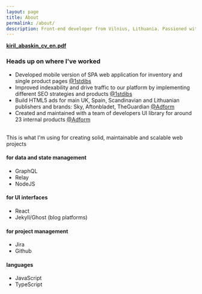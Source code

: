 ```yaml
---
layout: page
title: About
permalink: /about/
description: Front-end developer from Vilnius, Lithuania. Passioned with clean code and pure functions which solves issue and problems.
---
```


<b><a href="/assets/docs/kiril_abaskin_cv_en.pdf">kiril_abaskin_cv_en.pdf</a></b>

### Heads up on where I've worked

-   Developed mobile version of SPA web application for inventory and single product pages <a href="https://1stdibs.com">@1stdibs</a>
-   Improved indexability and drive traffic to our platform by implementing different SEO strategies and products <a href="https://1stdibs.com">@1stdibs</a>
-   Build HTML5 ads for main UK, Spain, Scandinavian and Lithuanian publishers and brands: Sky, Aftonbladet, TheGuardian <a href="https://adform.com">@Adform</a>
-   Created and maintained with a team of developers UI library for around 23 internal products <a href="https://adform.com">@Adform</a>

<br />
This is what I'm using for creating solid, maintainable and scalable web projects

#### for data and state management

<ul>
    <li>GraphQL</li>
    <li>Relay</li>
    <li>NodeJS</li>
</ul>

#### for UI interfaces

<ul>
    <li>React</li>
    <li>Jekyll/Ghost (blog platforms)</li>
</ul>

#### for project management

<ul>
    <li>Jira</li>
    <li>Github</li>
</ul>

#### languages

<ul>
    <li>JavaScript</li>
    <li>TypeScript</li>
</ul>

<!-- <table>
    <tr>
        <td>React</td>
    </tr>
    <tr>
        <td>Relay</td>
    </tr>
    <tr>
        <td>GraphQL</td>
    </tr>
    <tr>
        <td>NodeJS</td>
    </tr>
    <tr>
        <td>Express</td>
    </tr>
    <tr>
        <td>Webpack</td>
    </tr>
</table> -->
